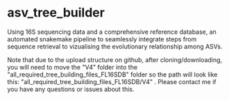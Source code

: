 # asv_tree_builder
Using 16S sequencing data and a comprehensive reference database, an automated snakemake pipeline to seamlessly integrate steps from sequence retrieval to vizualising the evolutionary relationship among ASVs.

Note that due to the upload structure on github, after cloning/downloading, you will need to move the "V4" folder into the "all_required_tree_building_files_FL16SDB" folder so the path will look like this: "all_required_tree_building_files_FL16SDB/V4" . Please contact me if you have any questions or issues about this.
